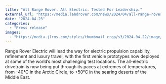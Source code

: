 ```yaml
---
title: "All Range Rover. All Electric. Tested For Leadership."
external_url: "https://media.landrover.com/news/2024/04/all-range-rover-all-electric-tested-leadership"
date: "2024-04-23"
categories:
  - "Press release"
images:
  - "https://media.jlrms.com/styles/thumbnail_crop/s3/2024-04-22/image/564afd98-dfda-440e-bf10-c4246eccae09/RR_BEV_T%26D_230424_02_0.jpg"
---
```


Range Rover Electric will lead the way for electric propulsion capability, refinement and luxury travel, with the first vehicle prototypes now deployed at some of the world’s most challenging test locations. The all-electric drivetrain is now being put through its paces at extremes of temperatures, from -40°C in the Arctic Circle, to +50°C in the searing deserts of the Middle East.